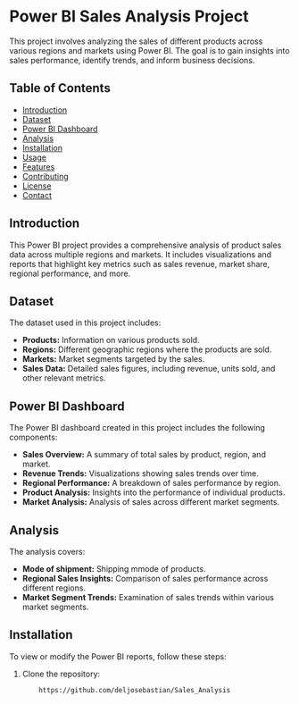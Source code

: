 # Power BI Sales Analysis Project

This project involves analyzing the sales of different products across various regions and markets using Power BI. The goal is to gain insights into sales performance, identify trends, and inform business decisions.

## Table of Contents

- [Introduction](#introduction)
- [Dataset](#dataset)
- [Power BI Dashboard](#power-bi-dashboard)
- [Analysis](#analysis)
- [Installation](#installation)
- [Usage](#usage)
- [Features](#features)
- [Contributing](#contributing)
- [License](#license)
- [Contact](#contact)

## Introduction

This Power BI project provides a comprehensive analysis of product sales data across multiple regions and markets. It includes visualizations and reports that highlight key metrics such as sales revenue, market share, regional performance, and more.

## Dataset

The dataset used in this project includes:
- **Products:** Information on various products sold.
- **Regions:** Different geographic regions where the products are sold.
- **Markets:** Market segments targeted by the sales.
- **Sales Data:** Detailed sales figures, including revenue, units sold, and other relevant metrics.

## Power BI Dashboard

The Power BI dashboard created in this project includes the following components:
- **Sales Overview:** A summary of total sales by product, region, and market.
- **Revenue Trends:** Visualizations showing sales trends over time.
- **Regional Performance:** A breakdown of sales performance by region.
- **Product Analysis:** Insights into the performance of individual products.
- **Market Analysis:** Analysis of sales across different market segments.

## Analysis

The analysis covers:
- **Mode of shipment:** Shipping mmode of products.
- **Regional Sales Insights:** Comparison of sales performance across different regions.
- **Market Segment Trends:** Examination of sales trends within various market segments.

## Installation

To view or modify the Power BI reports, follow these steps:
1. Clone the repository:
   ```bash
       https://github.com/deljosebastian/Sales_Analysis

